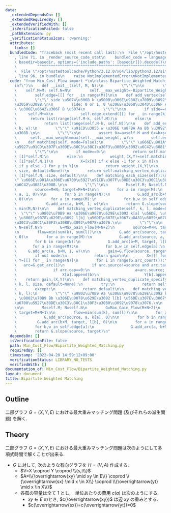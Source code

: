 ```yaml
---
data:
  _extendedDependsOn: []
  _extendedRequiredBy: []
  _extendedVerifiedWith: []
  _isVerificationFailed: false
  _pathExtension: py
  _verificationStatusIcon: ':warning:'
  attributes:
    links: []
  bundledCode: "Traceback (most recent call last):\n  File \"/opt/hostedtoolcache/Python/3.12.0/x64/lib/python3.12/site-packages/onlinejudge_verify/documentation/build.py\"\
    , line 71, in _render_source_code_stat\n    bundled_code = language.bundle(stat.path,\
    \ basedir=basedir, options={'include_paths': [basedir]}).decode()\n          \
    \         ^^^^^^^^^^^^^^^^^^^^^^^^^^^^^^^^^^^^^^^^^^^^^^^^^^^^^^^^^^^^^^^^^^^^^^^^^^^^^^^^^\n\
    \  File \"/opt/hostedtoolcache/Python/3.12.0/x64/lib/python3.12/site-packages/onlinejudge_verify/languages/python.py\"\
    , line 96, in bundle\n    raise NotImplementedError\nNotImplementedError\n"
  code: "from Min_Cost_Flow import *\n\nclass Bipartite_Weighted_Matching:\n    inf=float(\"\
    inf\")\n    def __init__(self, M, N):\n        \"\"\"\n\n        \"\"\"\n    \
    \    self.M=M; self.N=N\n        self.__max_weight=-Bipartite_Weighted_Matching.inf\n\
    \        self.edge=[[] for _ in range(M)]\n\n    def add_vertex(self, side, k=1):\n\
    \        \"\"\" side \u5074\u306B k \u500B\u306E\u9802\u70B9\u3092\u8FFD\u52A0\
    \u3059\u308B.\n\n        side: 0 or 1, 0 \u306E\u3068\u304D\u306F A \u5074, 1\
    \ \u306E\u6642\u306F B \u5074\n        \"\"\"\n\n        if side==0:\n       \
    \     self.M+=k\n            self.edge.extend([[] for _ in range(k)])\n      \
    \      return list(range(self.M-k, self.M))\n        else:\n            self.N+=k\n\
    \            return list(range(self.N-k, self.N))\n\n    def add_edge(self, a,\
    \ b, w):\n        \"\"\" \u91CD\u3055 w \u306E \u8FBA Aa Bb \u3092\u52A0\u3048\
    \u308B.\n\n        \"\"\"\n\n        assert 0<=a<self.M and 0<=b<self.N\n\n  \
    \      self.__max_weight=max(self.__max_weight, w)\n        self.edge[a].append((b,w))\n\
    \n    def matching(self, mode=False):\n        \"\"\" \u666E\u901A\u306E\u6700\
    \u5927\u91CD\u307F\u30DE\u30C3\u30C1\u30F3\u30B0\u3092\u6C42\u3081\u308B.\n\n\
    \        \"\"\"\n\n        if mode==0:\n            return self.matching_vertex_duplicate([1]*self.M,\
    \ [1]*self.N)\n        else:\n            weight,(X,Y)=self.matching_vertex_duplicate([1]*self.M,\
    \ [1]*self.N,1)\n            X=[x[0] if x else -1 for x in X]\n            Y=[y[0]\
    \ if y else -1 for y in Y]\n            return weight,(X,Y)\n\n    def matching_specify_size(self,\
    \ size, default=None):\n        return self.matching_vertex_duplicate([1]*self.M,\
    \ [1]*self.N, size, default)\n\n    def matching_each_size(self):\n        \"\"\
    \" \u666E\u901A\u306E\u6700\u5927\u91CD\u307F\u30DE\u30C3\u30C1\u30F3\u30B0\u3092\
    \u6C42\u3081\u308B.\n\n        \"\"\"\n\n        M=self.M; N=self.N\n        G=Max_Gain_Flow(M+N+2)\n\
    \        source=M+N; target=M+N+1\n\n        for a in range(M):\n            G.add_arc(source,\
    \ a, 1, 0)\n\n        for b in range(N):\n            G.add_arc(b+M, target, 1,\
    \ 0)\n\n        for a in range(M):\n            for b,w in self.edge[a]:\n   \
    \             G.add_arc(a, b+M, 1, w)\n\n        return G.slope(source, target,\
    \ min(M,N))\n\n    def matching_vertex_duplicate(self, k, l, mode=0):\n      \
    \  \"\"\" \u9802\u70B9 Aa \u306E\u9078\u629E\u3092 k[a] \u56DE, \u9802\u70B9 Bb\
    \ \u306E\u9078\u629E\u3092 l[b] \u56DE\u307E\u3067\u8A31\u3059\u6700\u5927\u30DE\
    \u30C3\u30C1\u30F3\u30B0\u3092\u9078\u3076.\n\n        \"\"\"\n\n        M=self.M;\
    \ N=self.N\n        G=Max_Gain_Flow(M+N+2)\n        source=M+N; target=M+N+1\n\
    \n        flow=min(sum(k), sum(l))\n\n        G.add_arc(source, target, flow,\
    \ 0)\n        for a in range(M):\n            G.add_arc(source, a, k[a], 0)\n\n\
    \        for b in range(N):\n            G.add_arc(b+M, target, l[b], 0)\n\n \
    \       for a in range(M):\n            for b,w in self.edge[a]:\n           \
    \     G.add_arc(a, b+M, 1, w)\n\n        gain=G.flow(source, target, flow)\n\n\
    \        if not mode:\n            return gain\n\n        X=[[] for _ in range(M)];\
    \ Y=[[] for _ in range(N)]\n        for i in range(G.arc_count()):\n         \
    \   arc=G.get_arc(i)\n            if arc.source!=source and arc.target!=target:\n\
    \                if arc.cap==0:\n                    a=arc.source; b=arc.target-M\n\
    \                    X[a].append(b)\n                    Y[b].append(a)\n    \
    \    return gain,(X,Y)\n\n    def matching_vertex_duplicate_specify_size(self,\
    \ k, l, size, default=None):\n        try:\n            return self.matching_vertex_duplicate_each_size(k,l)[size]\n\
    \        except:\n            return default\n\n    def matching_vertex_duplicate_each_size(self,\
    \ k, l):\n        \"\"\" \u9802\u70B9 Aa \u306E\u9078\u629E\u3092 k[a] \u56DE\
    , \u9802\u70B9 Bb \u306E\u9078\u629E\u3092 l[b] \u56DE\u307E\u3067\u8A31\u3059\
    \u6700\u5927\u30DE\u30C3\u30C1\u30F3\u30B0\u3092\u9078\u3076.\n\n        \"\"\"\
    \n\n        M=self.M; N=self.N\n        G=Max_Gain_Flow(M+N+2)\n        source=M+N;\
    \ target=M+N+1\n\n        flow=min(sum(k), sum(l))\n\n        for a in range(M):\n\
    \            G.add_arc(source, a, k[a], 0)\n\n        for b in range(N):\n   \
    \         G.add_arc(b+M, target, l[b], 0)\n\n        for a in range(M):\n    \
    \        for b,w in self.edge[a]:\n                G.add_arc(a, b+M, 1, w)\n\n\
    \        return G.slope(source, target)\n"
  dependsOn: []
  isVerificationFile: false
  path: Min_Cost_Flow/Bipartite_Weighted_Matching.py
  requiredBy: []
  timestamp: '2022-04-20 14:59:12+09:00'
  verificationStatus: LIBRARY_NO_TESTS
  verifiedWith: []
documentation_of: Min_Cost_Flow/Bipartite_Weighted_Matching.py
layout: document
title: Bipartite Weighted Matching
---
```


## Outline

二部グラフ $G=(X,Y,E)$ における最大重みマッチング問題 (及びそれらの派生問題) を解く.

## Theory

二部グラフ $G=(X,Y,E)$ における最大重みマッチング問題は次のようにして多項式時間で解くことが出来る.

* $G$ に対して, 次のような有向グラフを $H=(V,A)$ 作成する.
  * $V=X \coprod Y \coprod \\{s,t\\}$
  * $A=\\{\overrightarrow{xy} \mid xy \in E\\} \coprod \\{\overrightarrow{sx} \mid x \in X\\} \coprod \\{\overrightarrow{yt} \mid x \in X\\}$
  * 各孤の容量は全て $1$ とし,　単位あたりの費用 $c(a)$ は次のようにする.
    * $xy \in E$ のとき, $c(\overrightarrow{xy})$ は辺 $xy$ の重みとする.
    * $c(\overrightarrow{sx})=c(\overrightarrow{yt})=0$

